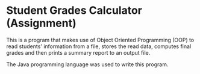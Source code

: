 # Student Grades Calculator (Assignment)
This is a program that makes use of Object Oriented Programming (OOP) to read students' information from a file, stores the read data, computes final grades and then prints a summary report to an output file.

The Java programming language was used to write this program.